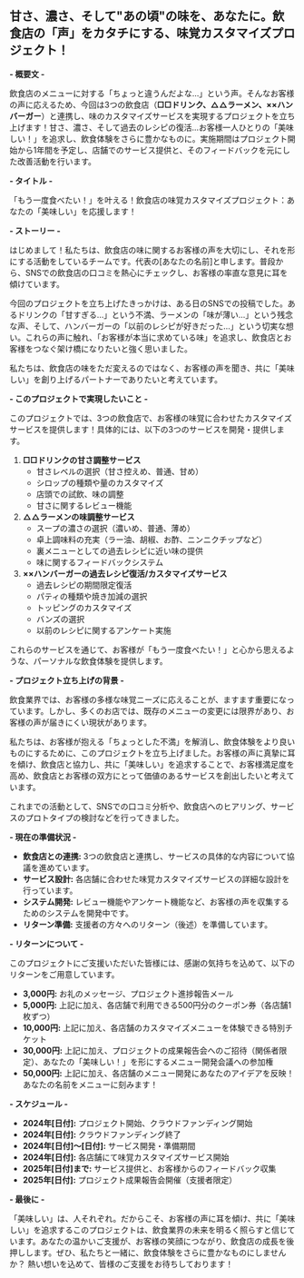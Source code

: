 ## 甘さ、濃さ、そして"あの頃"の味を、あなたに。飲食店の「声」をカタチにする、味覚カスタマイズプロジェクト！

**- 概要文 -**

飲食店のメニューに対する「ちょっと違うんだよな…」という声。そんなお客様の声に応えるため、今回は3つの飲食店（**□□ドリンク、△△ラーメン、××ハンバーガー**）と連携し、味のカスタマイズサービスを実現するプロジェクトを立ち上げます！甘さ、濃さ、そして過去のレシピの復活…お客様一人ひとりの「美味しい！」を追求し、飲食体験をさらに豊かなものに。実施期間はプロジェクト開始から1年間を予定し、店舗でのサービス提供と、そのフィードバックを元にした改善活動を行います。

**- タイトル -**

「もう一度食べたい！」を叶える！飲食店の味覚カスタマイズプロジェクト：あなたの「美味しい」を応援します！

**- ストーリー -**

はじめまして！私たちは、飲食店の味に関するお客様の声を大切にし、それを形にする活動をしているチームです。代表の[あなたの名前]と申します。普段から、SNSでの飲食店の口コミを熱心にチェックし、お客様の率直な意見に耳を傾けています。

今回のプロジェクトを立ち上げたきっかけは、ある日のSNSでの投稿でした。あるドリンクの「甘すぎる…」という不満、ラーメンの「味が薄い…」という残念な声、そして、ハンバーガーの「以前のレシピが好きだった…」という切実な想い。これらの声に触れ、「お客様が本当に求めている味」を追求し、飲食店とお客様をつなぐ架け橋になりたいと強く思いました。

私たちは、飲食店の味をただ変えるのではなく、お客様の声を聞き、共に「美味しい」を創り上げるパートナーでありたいと考えています。

**- このプロジェクトで実現したいこと -**

このプロジェクトでは、3つの飲食店で、お客様の味覚に合わせたカスタマイズサービスを提供します！具体的には、以下の3つのサービスを開発・提供します。

1.  **□□ドリンクの甘さ調整サービス**
    *   甘さレベルの選択（甘さ控えめ、普通、甘め）
    *   シロップの種類や量のカスタマイズ
    *   店頭での試飲、味の調整
    *   甘さに関するレビュー機能
2.  **△△ラーメンの味調整サービス**
    *   スープの濃さの選択（濃いめ、普通、薄め）
    *   卓上調味料の充実（ラー油、胡椒、お酢、ニンニクチップなど）
    *   裏メニューとしての過去レシピに近い味の提供
    *   味に関するフィードバックシステム
3.  **××ハンバーガーの過去レシピ復活/カスタマイズサービス**
    *   過去レシピの期間限定復活
    *   パティの種類や焼き加減の選択
    *   トッピングのカスタマイズ
    *   バンズの選択
    *   以前のレシピに関するアンケート実施

これらのサービスを通じて、お客様が「もう一度食べたい！」と心から思えるような、パーソナルな飲食体験を提供します。

**- プロジェクト立ち上げの背景 -**

飲食業界では、お客様の多様な味覚ニーズに応えることが、ますます重要になっています。しかし、多くのお店では、既存のメニューの変更には限界があり、お客様の声が届きにくい現状があります。

私たちは、お客様が抱える「ちょっとした不満」を解消し、飲食体験をより良いものにするために、このプロジェクトを立ち上げました。お客様の声に真摯に耳を傾け、飲食店と協力し、共に「美味しい」を追求することで、お客様満足度を高め、飲食店とお客様の双方にとって価値のあるサービスを創出したいと考えています。

これまでの活動として、SNSでの口コミ分析や、飲食店へのヒアリング、サービスのプロトタイプの検討などを行ってきました。

**- 現在の準備状況 -**

*   **飲食店との連携:** 3つの飲食店と連携し、サービスの具体的な内容について協議を進めています。
*   **サービス設計:** 各店舗に合わせた味覚カスタマイズサービスの詳細な設計を行っています。
*   **システム開発:** レビュー機能やアンケート機能など、お客様の声を収集するためのシステムを開発中です。
*   **リターン準備:** 支援者の方々へのリターン（後述）を準備しています。

**- リターンについて -**

このプロジェクトにご支援いただいた皆様には、感謝の気持ちを込めて、以下のリターンをご用意しています。

*   **3,000円:** お礼のメッセージ、プロジェクト進捗報告メール
*   **5,000円:** 上記に加え、各店舗で利用できる500円分のクーポン券（各店舗1枚ずつ）
*   **10,000円:** 上記に加え、各店舗のカスタマイズメニューを体験できる特別チケット
*   **30,000円:** 上記に加え、プロジェクトの成果報告会へのご招待（関係者限定）、あなたの「美味しい！」を形にするメニュー開発会議への参加権
*   **50,000円:** 上記に加え、各店舗のメニュー開発にあなたのアイデアを反映！あなたの名前をメニューに刻みます！

**- スケジュール -**

*   **2024年[日付]:** プロジェクト開始、クラウドファンディング開始
*   **2024年[日付]:** クラウドファンディング終了
*   **2024年[日付]～[日付]:** サービス開発・準備期間
*   **2024年[日付]:** 各店舗にて味覚カスタマイズサービス開始
*   **2025年[日付]まで:** サービス提供と、お客様からのフィードバック収集
*   **2025年[日付]:** プロジェクト成果報告会開催（支援者限定）

**- 最後に -**

「美味しい」は、人それぞれ。だからこそ、お客様の声に耳を傾け、共に「美味しい」を追求するこのプロジェクトは、飲食業界の未来を明るく照らすと信じています。あなたの温かいご支援が、お客様の笑顔につながり、飲食店の成長を後押しします。ぜひ、私たちと一緒に、飲食体験をさらに豊かなものにしませんか？ 熱い想いを込めて、皆様のご支援をお待ちしております！